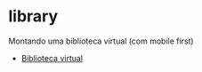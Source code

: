 # library
 Montando uma biblioteca virtual (com mobile first)

 <ul>
    <li><a href="https://mmouralmelo.github.io/library/">Biblioteca virtual</li>
 </ul>
